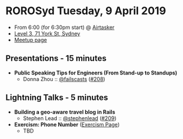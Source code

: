 # ROROSyd Tuesday, 9 April 2019

- From 6:00 (for 6:30pm start) @ [Airtasker][]
- [Level 3, 71 York St, Sydney][]
- [Meetup page][]

## Presentations - 15 minutes

- **Public Speaking Tips for Engineers (From Stand-up to Standups)**
  - Donna Zhou :: [@failscasts][] ([#208][])

## Lightning Talks - 5 minutes

- **Building a geo-aware travel blog in Rails**
  - Stephen Lead :: [@stephenlead][] ([#209][])
- **Exercism: Phone Number** ([Exercism Page][])
  - TBD

[@failscasts]: https://twitter.com/failscasts
[#208]: https://github.com/rails-oceania/roro/issues/208
[@stephenlead]: https://twitter.com/stephenlead
[#209]: https://github.com/rails-oceania/roro/issues/209
[Exercism Page]: https://exercism.io/tracks/ruby/exercises/phone-number
[Airtasker]: https://www.airtasker.com/
[Level 3, 71 York St, Sydney]: https://goo.gl/maps/dADqL1QY5Hp
[Meetup page]: https://www.meetup.com/en-AU/Ruby-On-Rails-Oceania-Sydney/events/jwptrqyzgbmb/

